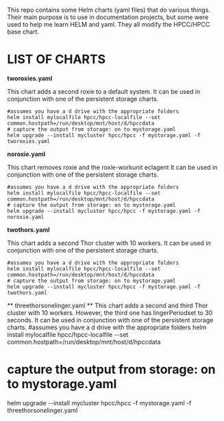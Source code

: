 This repo contains some Helm charts (yaml files) that do various things. 
Their main purpose is to use in documentation projects, but some were used 
to help me learn HELM and yaml. 
They all modify the HPCC/HPCC base chart.  

LIST OF CHARTS
==============
**tworoxies.yaml**

This chart adds a second roxie to a default system. It can be used in conjunction with 
one of the persistent storage charts. 
```
#assumes you have a d drive with the appropriate folders 
helm install mylocalfile hpcc/hpcc-localfile --set common.hostpath=/run/desktop/mnt/host/d/hpccdata 
# capture the output from storage: on to mystorage.yaml
helm upgrade --install mycluster hpcc/hpcc -f mystorage.yaml -f tworoxies.yaml
```
**noroxie.yaml**

This chart removes roxie and the roxie-workunit eclagent It can be used in conjunction with 
one of the persistent storage charts. 
```
#assumes you have a d drive with the appropriate folders 
helm install mylocalfile hpcc/hpcc-localfile --set common.hostpath=/run/desktop/mnt/host/d/hpccdata 
# capture the output from storage: on to mystorage.yaml
helm upgrade --install mycluster hpcc/hpcc -f mystorage.yaml -f noroxie.yaml
```


**twothors.yaml**

This chart adds a second Thor cluster with 10 workers. It can be used in conjunction with 
one of the persistent storage charts. 
```
#assumes you have a d drive with the appropriate folders 
helm install mylocalfile hpcc/hpcc-localfile --set common.hostpath=/run/desktop/mnt/host/d/hpccdata 
# capture the output from storage: on to mystorage.yaml
helm upgrade --install mycluster hpcc/hpcc -f mystorage.yaml -f twothors.yaml
```
** threethorsonelinger.yaml **
This chart adds a second and third Thor cluster with 10 workers. However, the third one has lingerPeriodset to 30 seconds.  It can be used in conjunction with 
one of the persistent storage charts. 
#assumes you have a d drive with the appropriate folders 
helm install mylocalfile hpcc/hpcc-localfile --set common.hostpath=/run/desktop/mnt/host/d/hpccdata 
# capture the output from storage: on to mystorage.yaml
helm upgrade --install mycluster hpcc/hpcc -f mystorage.yaml -f threethorsonelinger.yaml


